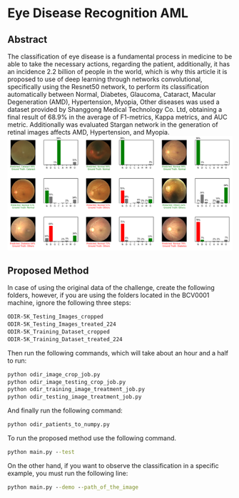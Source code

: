 # Eye Disease Recognition AML
## Abstract
The classification of eye disease is a fundamental process in medicine to be able to take the necessary actions, regarding the patient, additionally, it has an incidence 2.2 billion of people in the world, which is why this article it is proposed to use of deep learning through networks convolutional, specifically using the Resnet50 network, to perform its classification automatically between Normal, Diabetes, Glaucoma, Cataract, Macular Degeneration (AMD), Hypertension, Myopia, Other diseases was used a dataset provided by Shanggong Medical Technology Co. Ltd, obtaining a final result of 68.9\% in the average of F1-metrics, Kappa metrics, and AUC metric.   Additionally was evaluated Stargan network in the generation of retinal images affects AMD, Hypertension, and Myopia. 
![Results](OutputResults.png)
## Proposed Method
In case of using the original data of the challenge, create the following folders, however, if you are using the folders located in the BCV0001 machine, ignore the following three steps: 
```cmd
ODIR-5K_Testing_Images_cropped
ODIR-5K_Testing_Images_treated_224
ODIR-5K_Training_Dataset_cropped
ODIR-5K_Training_Dataset_treated_224
```
Then run the following commands, which will take about an hour and a half to run:
```cmd
python odir_image_crop_job.py
python odir_image_testing_crop_job.py
python odir_training_image_treatment_job.py
python odir_testing_image_treatment_job.py
```
And finally run the following command:
```cmd
python odir_patients_to_numpy.py
```

To run the proposed method use the following command.
```cmd
python main.py --test
```
On the other hand, if you want to observe the classification in a specific example, you must run the following line:
```cmd
python main.py --demo --path_of_the_image
```
